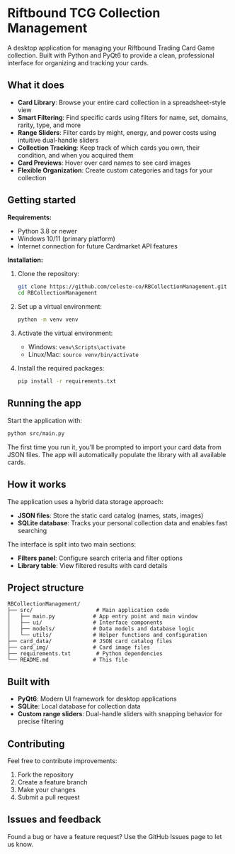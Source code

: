 # Riftbound TCG Collection Management

A desktop application for managing your Riftbound Trading Card Game collection. Built with Python and PyQt6 to provide a clean, professional interface for organizing and tracking your cards.

## What it does

- **Card Library**: Browse your entire card collection in a spreadsheet-style view
- **Smart Filtering**: Find specific cards using filters for name, set, domains, rarity, type, and more
- **Range Sliders**: Filter cards by might, energy, and power costs using intuitive dual-handle sliders
- **Collection Tracking**: Keep track of which cards you own, their condition, and when you acquired them
- **Card Previews**: Hover over card names to see card images
- **Flexible Organization**: Create custom categories and tags for your collection

## Getting started

**Requirements:**
- Python 3.8 or newer
- Windows 10/11 (primary platform)
- Internet connection for future Cardmarket API features

**Installation:**
1. Clone the repository:
   ```bash
   git clone https://github.com/celeste-co/RBCollectionManagement.git
   cd RBCollectionManagement
   ```

2. Set up a virtual environment:
   ```bash
   python -m venv venv
   ```

3. Activate the virtual environment:
   - Windows: `venv\Scripts\activate`
   - Linux/Mac: `source venv/bin/activate`

4. Install the required packages:
   ```bash
   pip install -r requirements.txt
   ```

## Running the app

Start the application with:
```bash
python src/main.py
```

The first time you run it, you'll be prompted to import your card data from JSON files. The app will automatically populate the library with all available cards.

## How it works

The application uses a hybrid data storage approach:
- **JSON files**: Store the static card catalog (names, stats, images)
- **SQLite database**: Tracks your personal collection data and enables fast searching

The interface is split into two main sections:
- **Filters panel**: Configure search criteria and filter options
- **Library table**: View filtered results with card details

## Project structure

```
RBCollectionManagement/
├── src/                    # Main application code
│   ├── main.py            # App entry point and main window
│   ├── ui/                # Interface components
│   ├── models/            # Data models and database logic
│   └── utils/             # Helper functions and configuration
├── card_data/             # JSON card catalog files
├── card_img/              # Card image files
├── requirements.txt        # Python dependencies
└── README.md              # This file
```

## Built with

- **PyQt6**: Modern UI framework for desktop applications
- **SQLite**: Local database for collection data
- **Custom range sliders**: Dual-handle sliders with snapping behavior for precise filtering

## Contributing

Feel free to contribute improvements:
1. Fork the repository
2. Create a feature branch
3. Make your changes
4. Submit a pull request

## Issues and feedback

Found a bug or have a feature request? Use the GitHub Issues page to let us know.
